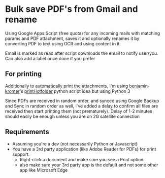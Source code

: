 # Bulk save PDF's from Gmail and rename
Using Google Apps Script (free quota) for any incoming mails with matching params and PDF attachment, saves it and optionally renames it by converting PDF to text using OCR and using content in it.

Email is marked as read after script downloads the email to notify user/you. Can also add a label once done if you prefer

## For printing

Additionally to automatically print the attachments, I'm using [benjamin-kromer](https://github.com/benjamin-kromer)'s [printHotfolder](https://github.com/benjamin-kromer/printHotfolder) python script idea but using Python 3

Since PDFs are received in random order, and synced using Google Backup and Sync in random order as well, I've added a delay to confirm all files are received then start printing them (not prematurely). Delay of 1-2 minutes should easily be enough unless you are on 2G satellite connection

## Requirements

- Assuming you're a dev (not necessarily Python or Javascript)
- You have a 3rd party application (like Adobe Reader for PDFs) for print support.
  - Right-click a document and make sure you see a Print option
  - also make sure your 3rd party app is the default and not some other app like Microsoft Edge
  
 

